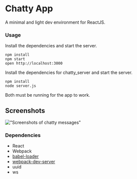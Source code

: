Chatty App
=====================

A minimal and light dev environment for ReactJS.

### Usage


Install the dependencies and start the server.

```
npm install
npm start
open http://localhost:3000
```

Install the dependencies for chatty_server and start the server.

```
npm install
node server.js
```

Both must be running for the app to work.

## Screenshots

!["Screenshots of chatty messages"]()

### Dependencies

* React
* Webpack
* [babel-loader](https://github.com/babel/babel-loader)
* [webpack-dev-server](https://github.com/webpack/webpack-dev-server)
* uuid
* ws
